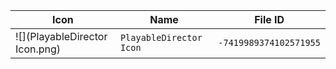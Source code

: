 | Icon | Name | File ID |
| ---  | ---  | ---     |
| ![](PlayableDirector Icon.png) | `PlayableDirector Icon` | `-7419989374102571955` |
